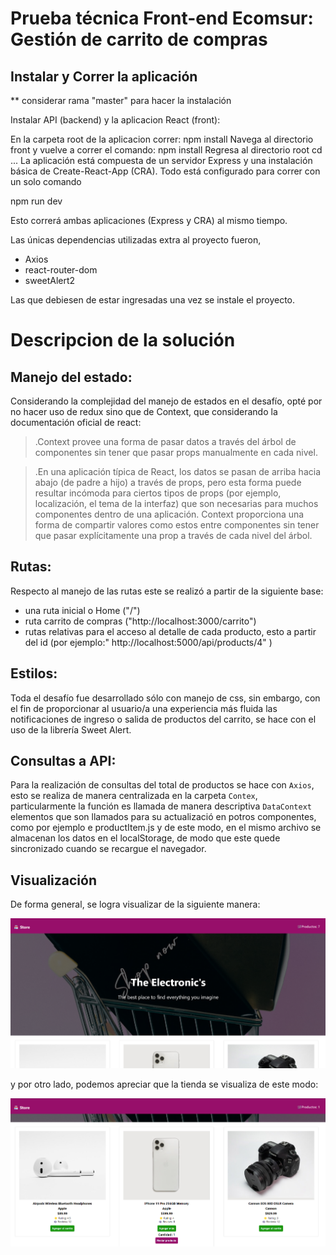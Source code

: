 
# Prueba técnica Front-end Ecomsur: Gestión de carrito de compras 


## Instalar y Correr la aplicación 

** considerar rama "master" para hacer la instalación 

Instalar API (backend) y la aplicacion React (front):


En la carpeta root de la aplicacion correr: npm install
Navega al directorio front y vuelve a correr el comando: npm install
Regresa al directorio root cd ...
La aplicación está compuesta de un servidor Express y una instalación básica de Create-React-App (CRA). Todo está configurado para correr con un solo comando

npm run dev

Esto correrá ambas aplicaciones (Express y CRA) al mismo tiempo.

Las únicas dependencias utilizadas extra al proyecto fueron,

- Axios 
- react-router-dom 
- sweetAlert2 


Las que debiesen de  estar ingresadas una vez se instale el proyecto.

# Descripcion de la solución

## Manejo del estado: 

Considerando la complejidad del manejo de estados en el desafío, opté por no hacer uso de redux sino que de Context, que considerando la documentación oficial de react: 
 

>.Context provee una forma de pasar datos a través del árbol de componentes sin tener que pasar props manualmente en cada nivel.

>.En una aplicación típica de React, los datos se pasan de arriba hacia abajo (de padre a hijo) a través de props, pero esta forma puede resultar incómoda para ciertos tipos de props (por ejemplo, localización, el tema de la interfaz) que son necesarias para muchos componentes dentro de una aplicación. Context proporciona una forma de compartir valores como estos entre componentes sin tener que pasar explícitamente una prop a través de cada nivel del árbol.

## Rutas: 

Respecto al manejo de las rutas este se realizó a partir de la siguiente base: 

- una ruta inicial o Home ("/")
- ruta carrito de compras ("http://localhost:3000/carrito")
- rutas relativas para el acceso al detalle de cada producto, esto a partir del id (por ejemplo:" http://localhost:5000/api/products/4" ) 

## Estilos: 

Toda el desafío fue desarrollado sólo con manejo de css, sin embargo, con el fin de proporcionar al usuario/a una experiencia más fluida  las notificaciones de ingreso o salida de productos del carrito, se hace con el uso de la librería Sweet Alert. 


## Consultas a API: 

Para la realización de consultas del total de productos se hace con  `Axios`, esto se realiza de manera centralizada en la carpeta `Contex`, particularmente la función es llamada de manera descriptiva `DataContext` elementos que son llamados para su actualizació en potros componentes, como por ejemplo e productItem.js y de este modo, en el mismo archivo se almacenan los datos en el localStorage, de modo que este quede sincronizado cuando se recargue el navegador. 

## Visualización

De forma general, se logra visualizar de la siguiente manera:

![imagen general de la web ](./general.png) 

y por otro lado, podemos apreciar que la tienda se visualiza de este modo: 

![imagen general de la web ](./productos.png) 

